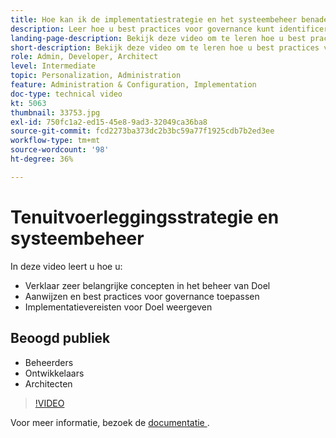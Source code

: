 ```yaml
---
title: Hoe kan ik de implementatiestrategie en het systeembeheer benaderen?
description: Leer hoe u best practices voor governance kunt identificeren en toepassen en lijst met vereisten voor doelimplementatie.
landing-page-description: Bekijk deze video om te leren hoe u best practices voor governance kunt identificeren en toepassen en de vereisten voor Target-doelimplementatie kunt vermelden.
short-description: Bekijk deze video om te leren hoe u best practices voor governance kunt identificeren en toepassen en de vereisten voor Target-doelimplementatie kunt vermelden.
role: Admin, Developer, Architect
level: Intermediate
topic: Personalization, Administration
feature: Administration & Configuration, Implementation
doc-type: technical video
kt: 5063
thumbnail: 33753.jpg
exl-id: 750fc1a2-ed15-45e8-9ad3-32049ca36ba8
source-git-commit: fcd2273ba373dc2b3bc59a77f1925cdb7b2ed3ee
workflow-type: tm+mt
source-wordcount: '98'
ht-degree: 36%

---
```


# Tenuitvoerleggingsstrategie en systeembeheer

In deze video leert u hoe u:

* Verklaar zeer belangrijke concepten in het beheer van Doel
* Aanwijzen en best practices voor governance toepassen
* Implementatievereisten voor Doel weergeven

## Beoogd publiek

* Beheerders
* Ontwikkelaars
* Architecten

>[!VIDEO](https://video.tv.adobe.com/v/33753/?quality=12)

Voor meer informatie, bezoek de [ documentatie ](https://experienceleague.adobe.com/docs/target/using/administer/administrating-target.html?lang=en).

